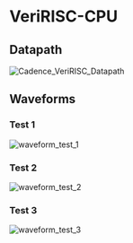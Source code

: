 # VeriRISC-CPU
## Datapath
![Cadence_VeriRISC_Datapath](https://github.com/SumaiyaTariqueLabiba/VeriRISC-CPU/assets/127126354/098ecd2f-3192-4d06-82e3-772d9b43e387)
## Waveforms
### Test 1
![waveform_test_1](https://github.com/SumaiyaTariqueLabiba/VeriRISC-CPU/assets/127126354/c6034bae-ee68-4a51-9d3d-def548ac6d85)
### Test 2
![waveform_test_2](https://github.com/SumaiyaTariqueLabiba/VeriRISC-CPU/assets/127126354/9bae4cbd-d0e8-4afb-a990-0c237ba9a6cc)
### Test 3
![waveform_test_3](https://github.com/SumaiyaTariqueLabiba/VeriRISC-CPU/assets/127126354/6d4534a8-d11e-4424-aeb3-494f6c041a1c)
